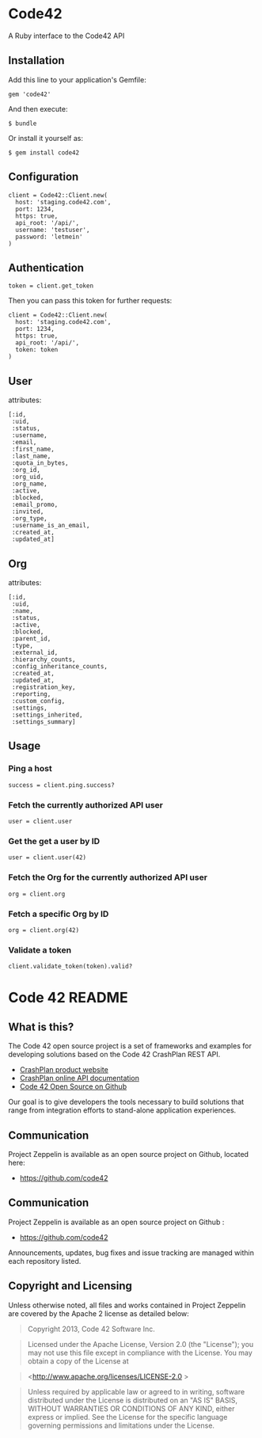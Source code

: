 # Code42

A Ruby interface to the Code42 API

## Installation

Add this line to your application's Gemfile:

    gem 'code42'

And then execute:

    $ bundle

Or install it yourself as:

    $ gem install code42

## Configuration

    client = Code42::Client.new(
      host: 'staging.code42.com',
      port: 1234,
      https: true,
      api_root: '/api/',
      username: 'testuser',
      password: 'letmein'
    )

## Authentication

```
token = client.get_token
```

Then you can pass this token for further requests:

    client = Code42::Client.new(
      host: 'staging.code42.com',
      port: 1234,
      https: true,
      api_root: '/api/',
      token: token
    )

## User

attributes:

    [:id,
     :uid,
     :status,
     :username,
     :email,
     :first_name,
     :last_name,
     :quota_in_bytes,
     :org_id,
     :org_uid,
     :org_name,
     :active,
     :blocked,
     :email_promo,
     :invited,
     :org_type,
     :username_is_an_email,
     :created_at,
     :updated_at]

## Org

attributes:

    [:id,
     :uid,
     :name,
     :status,
     :active,
     :blocked,
     :parent_id,
     :type,
     :external_id,
     :hierarchy_counts,
     :config_inheritance_counts,
     :created_at,
     :updated_at,
     :registration_key,
     :reporting,
     :custom_config,
     :settings,
     :settings_inherited,
     :settings_summary]

## Usage

### Ping a host

```
success = client.ping.success?
```

### Fetch the currently authorized API user

```
user = client.user
```

### Get the get a user by ID

```
user = client.user(42)
```

### Fetch the Org for the currently authorized API user

```
org = client.org
```

### Fetch a specific Org by ID

```
org = client.org(42)
```

### Validate a token

```
client.validate_token(token).valid?
```
# Code 42 README

## What is this?

The Code 42 open source project is a set of frameworks and examples for developing solutions based on the Code 42 CrashPlan REST API.

* [CrashPlan product website](http://www.code42.com/enterprise)
* [CrashPlan online API documentation](http://www.code42.com/apidocviewer)
* [Code 42 Open Source on Github](https://github.com/code42)

Our goal is to give developers the tools necessary to build solutions that range from integration efforts to stand-alone application experiences.

##  Communication

Project Zeppelin is available as an open source project on Github, located here:

* <https://github.com/code42>

## Communication

Project Zeppelin is available as an open source project on Github :
* <https://github.com/code42>
 
Announcements, updates, bug fixes and issue tracking are managed within each repository listed.

## Copyright and Licensing

Unless otherwise noted, all files and works contained in Project Zeppelin are covered by the Apache 2 license as detailed below:

>Copyright 2013, Code 42 Software Inc.  

>Licensed under the Apache License, Version 2.0 (the "License"); you may not use this file except in compliance with the License. You may obtain a copy of the License at  

> <http://www.apache.org/licenses/LICENSE-2.0 >

> Unless required by applicable law or agreed to in writing, software distributed under the License is distributed on an "AS IS" BASIS, WITHOUT WARRANTIES OR CONDITIONS OF ANY KIND, either express or implied. See the License for the specific language governing permissions and limitations under the License.
